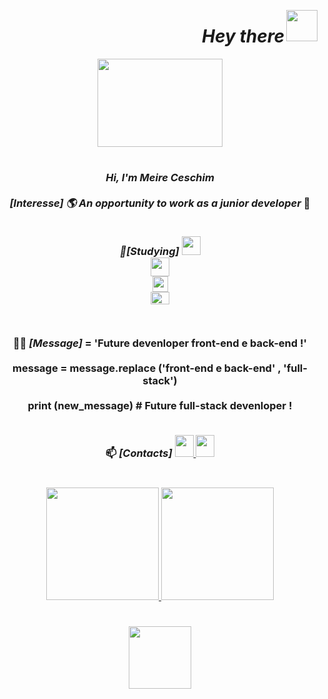 <img align="right" src="https://media.giphy.com/media/hvRJCLFzcasrR4ia7z/giphy.gif" width="50px"> <h1 align="right"><i>Hey there</i></h1> 

<div align="middle">
<img src="https://media.giphy.com/media/A65yjDyj97xET1DGDE/giphy.gif?cid=ecf05e474s4fsautrkx9gncynuctnmz0hbyzle7wiikcadph&rid=giphy.gif&ct=s" height="141px" width="200px">     
</div>

#

<h3 align="middle">
<i>
Hi, I'm Meire Ceschim </i>
<br> <br>

<i>
[Interesse] 🌎 An opportunity to work as a junior developer</i> 👀 
<br> <br>


<i> 🌱[Studying] </i>
<code><img height="30" src="https://media.giphy.com/media/XAxylRMCdpbEWUAvr8/giphy.gif?cid=790b76119f7259ccdf4457f963bc269a21960452edc43677&rid=giphy.gif&ct=s">
</code>
<code><img height="30" src="https://media.giphy.com/media/fsEaZldNC8A1PJ3mwp/giphy.gif?cid=ecf05e47mya1hyfj82efqfm0sco95lbtl1h53gijyva7xqke&rid=giphy.gif&ct=s">
</code>
<code><img height="25" src="https://media.giphy.com/media/ln7z2eWriiQAllfVcn/giphy.gif?cid=ecf05e47vvxl5bye7vqw0cc6vjv32v6pvye436fm1hifgr1d&rid=giphy.gif&ct=s">
</code>
</code>
<img height="20px" width="30px" src="https://raw.githubusercontent.com/MeireCeschim/yoga-interface1/main/assets/full-stack.png" height="141px" width="200px">
</code>


<br>

👩‍💻  <i>[Message]</i> <b>= 'Future devenloper front-end e back-end !'<br><br>
 message  =  message.replace ('front-end e back-end' ,  'full-stack')<br><br>
print (new_message) # Future full-stack devenloper !<br>
</b>
<br>
 
📫 <i>[Contacts]</i>
  <a href="https://www.linkedin.com/in/meire-ceschim-843aba123">
  <img src="https://raw.githubusercontent.com/MeireCeschim/yoga-interface1/main/assets/linkedin.png" height="35px" width="30px">
  </a>
  <a href="https://api.whatsapp.com/send?phone=5541985011542&text=Que bom que você veio falar comigo 😊">
     <img src="https://raw.githubusercontent.com/MeireCeschim/yoga-interface1/main/assets/whatsapp.png" height="35px" width="30px">
   </a></h3>
   
   #
   
   <div align="center">
  <a href="https://github.com/Mafehudinik">
  <img height="180em" src="https://github-readme-stats.vercel.app/api?username=MeireCeschim&show_icons=true&theme=dark&include_all_commits=true&count_private=true"/>
  <img height="180em" src="https://github-readme-stats.vercel.app/api/top-langs/?username=MeireCeschim&layout=compact&langs_count=7&theme=dark"/>
</div>
     
 
  # 
   
<div align="center">
<img align="center" src="https://media.giphy.com/media/1xTOR1fo3NSXzt8TZh/giphy.gif?cid=ecf05e47lem478qoow5l3ebcdl12237den4mz0vwzie25ix6&rid=giphy.gif&ct=s" height="100px" width="100px">     
</div>



<!---
MeireCeschim/MeireCeschim is a ✨ special ✨ repository because its `README.md` (this file) appears on your GitHub profile.
You can click the Preview link to take a look at your changes.
--->
